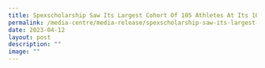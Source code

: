 ```yaml
---
title: Spexscholarship Saw Its Largest Cohort Of 105 Athletes At Its 10th Anniversary
permalink: /media-centre/media-release/spexscholarship-saw-its-largest-cohort/
date: 2023-04-12
layout: post
description: ""
image: ""
---
```

